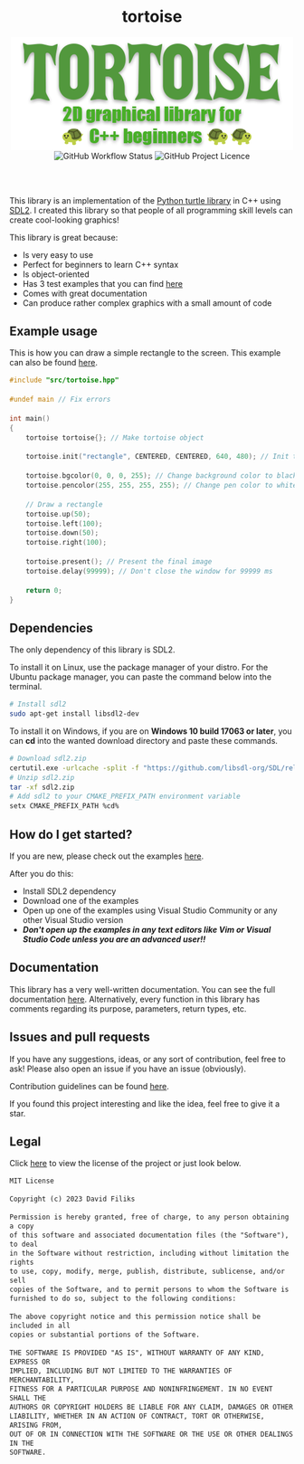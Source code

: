 <h1 align="center">tortoise</h1>
<p align="center">
<img src="assets/lighterlogo.png" align="center" title="logo">
<br>
<img alt="GitHub Workflow Status" align="center" src="https://img.shields.io/github/actions/workflow/status/dafiliks/tortoise/cmake-multi-platform.yml">
<img alt="GitHub Project Licence" align="center" src="https://img.shields.io/github/license/dafiliks/tortoise">
</p>
<br> <br>

This library is an implementation of the [Python turtle library](https://docs.python.org/3/library/turtle.html) in C++ using [SDL2](https://github.com/libsdl-org/SDL/tree/SDL2). I created this library so that people of all programming skill levels can create cool-looking graphics!

This library is great because:
- Is very easy to use
- Perfect for beginners to learn C++ syntax
- Is object-oriented
- Has 3 test examples that you can find [here](examples)
- Comes with great documentation
- Can produce rather complex graphics with a small amount of code

## Example usage
This is how you can draw a simple rectangle to the screen. This example can also be found [here](examples/rectangle).

```cpp
#include "src/tortoise.hpp"

#undef main // Fix errors

int main()
{
	tortoise tortoise{}; // Make tortoise object

	tortoise.init("rectangle", CENTERED, CENTERED, 640, 480); // Init the window

	tortoise.bgcolor(0, 0, 0, 255); // Change background color to black
	tortoise.pencolor(255, 255, 255, 255); // Change pen color to white

	// Draw a rectangle
	tortoise.up(50);
	tortoise.left(100);
	tortoise.down(50);
	tortoise.right(100);

	tortoise.present(); // Present the final image
	tortoise.delay(99999); // Don't close the window for 99999 ms

	return 0;
}
```

## Dependencies
The only dependency of this library is SDL2.

To install it on Linux, use the package manager of your distro. For the Ubuntu package manager, you can paste the command below into the terminal.
```bash
# Install sdl2
sudo apt-get install libsdl2-dev
```

To install it on Windows, if you are on **Windows 10 build 17063 or later**, you can **cd** into the wanted download directory and paste these commands.
```bash
# Download sdl2.zip
certutil.exe -urlcache -split -f "https://github.com/libsdl-org/SDL/releases/download/release-2.28.5/SDL2-devel-2.28.5-VC.zip" sdl2.zip
# Unzip sdl2.zip
tar -xf sdl2.zip
# Add sdl2 to your CMAKE_PREFIX_PATH environment variable
setx CMAKE_PREFIX_PATH %cd%
```
## How do I get started?
If you are new, please check out the examples [here](examples).

After you do this:
- Install SDL2 dependency
- Download one of the examples
- Open up one of the examples using Visual Studio Community or any other Visual Studio version
- ***Don't open up the examples in any text editors like Vim or Visual Studio Code unless you are an advanced user!!***

## Documentation 
This library has a very well-written documentation. You can see the full documentation [here](docs/DOCUMENTATION.md). Alternatively, every function in this library has comments regarding its purpose, parameters, return types, etc.

## Issues and pull requests 
If you have any suggestions, ideas, or any sort of contribution, feel free to ask!
Please also open an issue if you have an issue (obviously).

Contribution guidelines can be found [here](CONTRIBUTING.md).

If you found this project interesting and like the idea, feel free to give it a star.

## Legal
Click [here](LICENSE) to view the license of the project or just look below.

```
MIT License

Copyright (c) 2023 David Filiks

Permission is hereby granted, free of charge, to any person obtaining a copy
of this software and associated documentation files (the "Software"), to deal
in the Software without restriction, including without limitation the rights
to use, copy, modify, merge, publish, distribute, sublicense, and/or sell
copies of the Software, and to permit persons to whom the Software is
furnished to do so, subject to the following conditions:

The above copyright notice and this permission notice shall be included in all
copies or substantial portions of the Software.

THE SOFTWARE IS PROVIDED "AS IS", WITHOUT WARRANTY OF ANY KIND, EXPRESS OR
IMPLIED, INCLUDING BUT NOT LIMITED TO THE WARRANTIES OF MERCHANTABILITY,
FITNESS FOR A PARTICULAR PURPOSE AND NONINFRINGEMENT. IN NO EVENT SHALL THE
AUTHORS OR COPYRIGHT HOLDERS BE LIABLE FOR ANY CLAIM, DAMAGES OR OTHER
LIABILITY, WHETHER IN AN ACTION OF CONTRACT, TORT OR OTHERWISE, ARISING FROM,
OUT OF OR IN CONNECTION WITH THE SOFTWARE OR THE USE OR OTHER DEALINGS IN THE
SOFTWARE.
```
